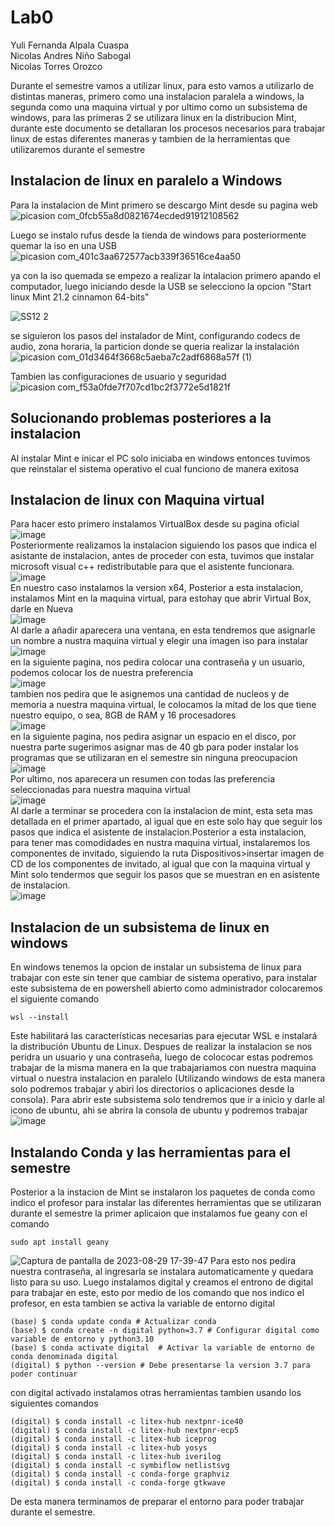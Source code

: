 # Lab0

Yuli Fernanda Alpala Cuaspa  
Nicolas Andres Niño Sabogal  
Nicolas Torres Orozco  

Durante el semestre vamos a utilizar linux, para esto vamos a utilizarlo de distintas maneras, primero como una instalacion paralela a windows, la segunda como una maquina virtual y por ultimo como un subsistema de windows, para las primeras 2 se utilizara linux en la distribucion Mint, durante este documento se detallaran los procesos necesarios para trabajar linux de estas diferentes maneras y tambien de la herramientas que utilizaremos durante el semestre  

## Instalacion de linux en paralelo a Windows  
Para la instalacion de Mint primero se descargo Mint desde su pagina web  
![picasion com_0fcb55a8d0821674ecded91912108562](https://github.com/NicolasA23/Lab0/assets/68253371/594d122e-8b98-4a47-8cc1-78f93a7ffb40)


Luego se instalo rufus desde la tienda de windows para posteriormente quemar la iso en una USB  
![picasion com_401c3aa672577acb339f36516ce4aa50](https://github.com/NicolasA23/Lab0/assets/68253371/9f15a44a-360e-4ea6-80fa-f10f9ca929d0)
 
ya con la iso quemada se empezo a realizar la intalacion primero apando el computador, luego iniciando desde la USB se selecciono la opcion "Start linux Mint 21.2 cinnamon 64-bits"

![SS12 2](https://github.com/NicolasA23/Lab0/assets/68253371/2fecdd09-da6d-4597-9915-457ac8a7bb63)


se siguieron los pasos del instalador de Mint, configurando codecs de audio, zona horaria, la particion donde se queria realizar la instalación
![picasion com_01d3464f3668c5aeba7c2adf6868a57f (1)](https://github.com/NicolasA23/Lab0/assets/68253371/eb35a045-c795-4c1c-aea4-8c96f615bfce)
 
Tambien las configuraciones de usuario y seguridad  
![picasion com_f53a0fde7f707cd1bc2f3772e5d1821f](https://github.com/NicolasA23/Lab0/assets/68253371/4c470424-7119-48ef-bcf1-a0354fb8ede5)


##  Solucionando problemas posteriores a la instalacion
Al instalar Mint e inicar el PC solo iniciaba en windows entonces tuvimos que reinstalar el sistema operativo el cual funciono de manera exitosa

## Instalacion de linux con Maquina virtual
Para hacer esto primero instalamos VirtualBox desde su pagina oficial
![image](https://github.com/NicolasA23/Lab0/assets/68253371/773efd75-eef8-4ee1-9d42-b72199cd1237)  
Posteriormente realizamos la instalacion siguiendo los pasos que indica el asistante de instalacion, antes de proceder con esta, tuvimos que instalar microsoft visual c++ redistributable para que el asistente funcionara.  
![image](https://github.com/NicolasA23/Lab0/assets/68253371/b06687dc-3e37-43ba-a108-d618bfeb5485)  
En nuestro caso instalamos la version x64, Posterior a esta instalacion, instalamos Mint en la maquina virtual, para estohay que abrir Virtual Box, darle en Nueva  
![image](https://github.com/NicolasA23/Lab0/assets/68253371/88ace289-836f-4a2f-9ab4-184c7254c7cd)  
Al darle a añadir aparecera una ventana, en esta tendremos que asignarle un nombre a nustra maquina virtual y elegir una imagen iso para instalar  
![image](https://github.com/NicolasA23/Lab0/assets/68253371/d01c3dc6-58a6-45ad-9faf-a7da6fef9b58)  
en la siguiente pagina, nos pedira colocar una contraseña y un usuario, podemos colocar los de nuestra preferencia  
![image](https://github.com/NicolasA23/Lab0/assets/68253371/64f2eeb4-0070-44b9-b4cd-273f9b009a35)  
tambien nos pedira que le asignemos una cantidad de nucleos y de memoria a nuestra maquina virtual, le colocamos la mitad de los que tiene nuestro equipo, o sea, 8GB de RAM y 16 procesadores  
![image](https://github.com/NicolasA23/Lab0/assets/68253371/b503c407-ff12-4ecf-8d67-13d84d31d477)  
en la siguiente pagina, nos pedira asignar un espacio en el disco, por nuestra parte sugerimos asignar mas de 40 gb para poder instalar los programas que se utilizaran en el semestre sin ninguna preocupacion  
![image](https://github.com/NicolasA23/Lab0/assets/68253371/1600f4db-a5ec-4ea3-9eb6-4ef724b7a3d4)  
Por ultimo, nos aparecera un resumen con todas las preferencia seleccionadas para nuestra maquina virtual   
![image](https://github.com/NicolasA23/Lab0/assets/68253371/e71b113d-68f6-4790-8653-2fb94b1b22bb)  
Al darle a terminar se procedera con la instalacion de mint, esta seta mas detallada en el primer apartado, al igual que en este solo hay que seguir los pasos que indica el asistente de instalacion.Posterior a esta instalacion, para tener mas comodidades en nustra maquina virtual, instalaremos los componentes de invitado, siguiendo la ruta Dispositivos>insertar imagen de CD de los componentes de invitado, al igual que con la maquina virtual y Mint solo tendermos que seguir los pasos que se muestran en en asistente de instalacion.  
![image](https://github.com/NicolasA23/Lab0/assets/68253371/96427a19-df3a-4c5b-bd0e-66137fef1fa3)  


## Instalacion de un subsistema de linux en windows
En windows tenemos la opcion de instalar un subsistema de linux para trabajar con este sin tener que cambiar de sistema operativo, para instalar este subsistema de en powershell abierto como administrador colocaremos el siguiente comando
```
wsl --install
```
Este habilitará las características necesarias para ejecutar WSL e instalará la distribución Ubuntu de Linux.
Despues de realizar la instalacion se nos peridra un usuario y una contraseña, luego de colococar estas podremos trabajar de la misma manera en la que trabajariamos con nuestra maquina virtual o nuestra instalacion en paralelo (Utilizando windows de esta manera solo podremos trabajar y abiri los directorios o aplicaciones desde la consola).
Para abrir este subsistema solo tendremos que ir a inicio y darle al icono de ubuntu, ahi se abrira la consola de ubuntu y podremos trabajar 
![image](https://github.com/NicolasA23/Lab0/assets/68253371/925033fe-baf0-4ee1-ba3a-aa4f89cedad1)



## Instalando Conda y las herramientas para el semestre
Posterior a la instacion de Mint se instalaron los paquetes de conda como indico el profesor para instalar las diferentes herramientas que se utilizaran durante el semestre 
la primer aplicaion que instalamos fue geany con el comando 
```
sudo apt install geany
```
![Captura de pantalla de 2023-08-29 17-39-47](https://github.com/NicolasA23/Lab0/assets/68253371/c61d099e-a934-4a12-8bda-b24c61cc508e)
Para esto nos pedira nuestra contraseña, al ingresarla se instalara automaticamente y quedara listo para su uso. Luego instalamos digital y creamos el entrono de digital para trabajar en este, esto por medio de los comando que nos indico el profesor, en esta tambien se activa la variable de entorno digital
```
(base) $ conda update conda # Actualizar conda
(base) $ conda create -n digital python=3.7 # Configurar digital como variable de entorno y python3.10
(base) $ conda activate digital  # Activar la variable de entorno de conda denominada digital
(digital) $ python --version # Debe presentarse la version 3.7 para poder continuar
```
con digital activado instalamos otras herramientas tambien usando los siguientes comandos
```
(digital) $ conda install -c litex-hub nextpnr-ice40
(digital) $ conda install -c litex-hub nextpnr-ecp5
(digital) $ conda install -c litex-hub iceprog
(digital) $ conda install -c litex-hub yosys
(digital) $ conda install -c litex-hub iverilog
(digital) $ conda install -c symbiflow netlistsvg
(digital) $ conda install -c conda-forge graphviz
(digital) $ conda install -c conda-forge gtkwave 
```
De esta manera terminamos de preparar el entorno para poder trabajar durante el semestre.


 
